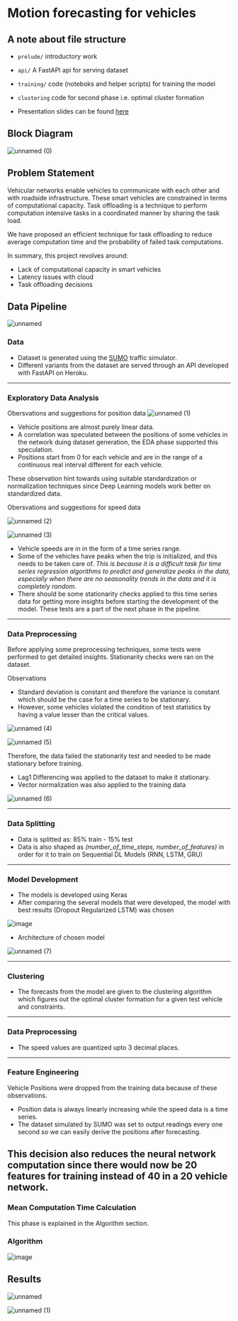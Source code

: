 # Motion forecasting for vehicles

## A note about file structure
- `prelude/` introductory work
- `api/` A FastAPI api for serving dataset
- `training/` code (noteboks and helper scripts) for training the model
- `clustering` code for second phase i.e. optimal cluster formation

- Presentation slides can be found [here](https://docs.google.com/presentation/d/1_vtB7uUEUL9otgZAAquNeakVFEcEkK-RATCQOFo6aog/edit?usp=sharing)

## Block Diagram 
![unnamed (0)](https://user-images.githubusercontent.com/48406637/185078662-91299f99-64fb-4d9a-a4de-9c7666c83de2.png)


## Problem Statement
Vehicular networks enable vehicles to communicate with each other and with roadside infrastructure. These smart vehicles are constrained in terms of computational capacity. Task offloading is a technique to perform computation intensive tasks in a coordinated manner by sharing the task load.

We have proposed an efficient technique for task offloading to reduce average computation time and the probability of failed task computations.

In summary, this project revolves around:
- Lack of computational capacity in smart vehicles
- Latency issues with cloud
- Task offloading decisions 





## Data Pipeline
![unnamed](https://user-images.githubusercontent.com/48406637/185078356-cd2689e3-82af-4fcb-92e2-bece10b747a5.png)

### Data
- Dataset is generated using the [SUMO](https://www.eclipse.org/sumo/) traffic simulator.
- Different variants from the dataset are served through an API developed with FastAPI on Heroku.

----

### Exploratory Data Analysis
Obersvations and suggestions for position data
![unnamed (1)](https://user-images.githubusercontent.com/48406637/185089507-4b04bc10-26ff-417b-9dd7-48727b39284a.png)

- Vehicle positions are almost purely linear data. 
- A correlation was speculated between the positions of some vehicles in the network duing dataset generation, the EDA phase supported this speculation. 
- Positions start from 0 for each vehicle and are in the range of a continuous real interval different for each vehicle. 

These observation hint towards using suitable standardization or normalization techniques since Deep Learning models work better on standardized data.

Obersvations and suggestions for speed data

![unnamed (2)](https://user-images.githubusercontent.com/48406637/185089492-2d211069-d33d-4f1c-8c49-43fef81c4a3c.png)

![unnamed (3)](https://user-images.githubusercontent.com/48406637/185089441-16ddf296-1b9e-4ed8-a589-02b7a99eb116.png)


- Vehicle speeds are in in the form of a time series range. 
- Some of the vehicles have peaks when the trip is initialized, and this needs to be taken care of. *This is because it is a difficult task for time series regression algorithms to predict and generalize peaks in the data, especially when there are no seasonality trends in the data and it is completely random.* 
- There should be some stationarity checks applied to this time series data for getting more insights before starting the development of the model. These tests are a part of the next phase in the pipeline.

----
### Data Preprocessing
Before applying some preprocessing techniques, some tests were performed to get detailed insights. Stationarity checks were ran on the dataset.

Observations
- Standard deviation is constant and therefore the variance is constant which should be the case for a time series to be stationary. 
- However, some vehicles violated the condition of test statistics by having a value lesser than the critical values. 

![unnamed (4)](https://user-images.githubusercontent.com/48406637/185091383-2c872dc1-6f74-4849-ba2c-bf1d3fc3a538.png)

![unnamed (5)](https://user-images.githubusercontent.com/48406637/185091406-f6a0335e-923c-4aa6-852f-6614adf94595.png)


Therefore, the data failed the stationarity test and needed to be made stationary before training.

- Lag1 Differencing was applied to the dataset to make it stationary.
- Vector normalization was also applied to the training data

![unnamed (6)](https://user-images.githubusercontent.com/48406637/185091423-f2687926-7611-426b-a51a-ce55d38b2ec4.png)

---
### Data Splitting
- Data is splitted as: 85% train - 15% test
- Data is also shaped as *(number_of_time_steps, number_of_features)* in order for it to train on Sequential DL Models (RNN, LSTM, GRU)

---
### Model Development
- The models is developed using Keras
- After comparing the several models that were developed, the model with best results (Dropout Regularized LSTM) was chosen

![image](https://user-images.githubusercontent.com/48406637/185092722-f9435ea1-be30-4a58-b8c3-c8d6cf897527.png)


- Architecture of chosen model


![unnamed (7)](https://user-images.githubusercontent.com/48406637/185092551-855b085e-c240-4ffe-a339-94ce9bd52bf6.png)

--- 
### Clustering
- The forecasts from the model are given to the clustering algorithm which figures out the optimal cluster formation for a given test vehicle and constraints.

---
### Data Preprocessing
- The speed values are quantized upto 3 decimal places.

---
### Feature Engineering
Vehicle Positions were dropped from the training data because of these observations.

- Position data is always linearly increasing while the speed data is a time series. 
- The dataset simulated by SUMO was set to output readings every one second so we can easily derive the positions after forecasting. 
 
This decision also reduces the neural network computation since there would now be 20 features for training instead of 40 in a 20 vehicle network.
---
### Mean Computation Time Calculation
This phase is explained in the Algorithm section.


### Algorithm
![image](https://user-images.githubusercontent.com/48406637/185094545-d862e5ec-19fa-4b67-a3c2-292028f53c5c.png)

## Results
![unnamed](https://user-images.githubusercontent.com/48406637/185097783-3a8cd9b7-a6b9-4ec6-9806-169178d22884.jpg)

![unnamed (1)](https://user-images.githubusercontent.com/48406637/185097790-13db8f6a-ccd2-4c38-9251-f07ec8be6f65.jpg)
